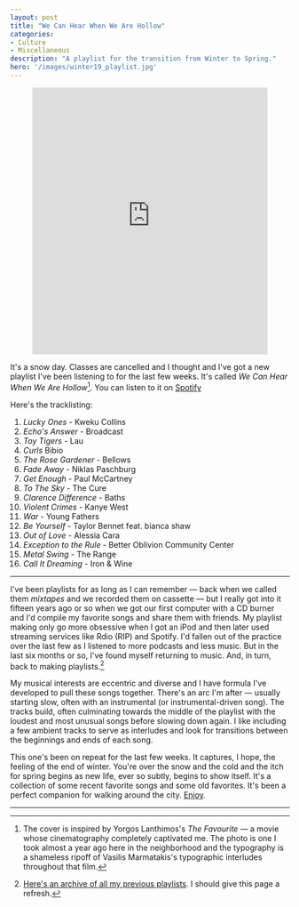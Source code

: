```yaml
---
layout: post
title: "We Can Hear When We Are Hollow"
categories:
- Culture
- Miscellaneous
description: "A playlist for the transition from Winter to Spring."
hero: '/images/winter19_playlist.jpg'
---
```


<figure>
<iframe src="https://open.spotify.com/embed/user/jarrettfuller/playlist/1WPRCafuw1X5MC1tCmOdnf" width="100%" height="480" frameborder="0" allowtransparency="true" allow="encrypted-media"></iframe>
</figure>

It's a snow day. Classes are cancelled and I thought and I've got a new playlist I've been listening to for the last few weeks. It's called *We Can Hear When We Are Hollow*[^1]. You can listen to it on [Spotify](https://open.spotify.com/user/jarrettfuller/playlist/1WPRCafuw1X5MC1tCmOdnf?si=ij-boqrQSU2Fam8yMV_FWQ)

Here's the tracklisting:

1. *Lucky Ones* - Kweku Collins
2. *Echo's Answer* - Broadcast
3. *Toy Tigers* - Lau
4. *Curls* Bibio
5. *The Rose Gardener* - Bellows
6. *Fade Away* - Niklas Paschburg
7. *Get Enough* - Paul McCartney
8. *To The Sky* - The Cure
9. *Clarence Difference* - Baths
10. *Violent Crimes* - Kanye West
11. *War* - Young Fathers
12. *Be Yourself* - Taylor Bennet feat. bianca shaw
13. *Out of Love* - Alessia Cara
14. *Exception to the Rule* - Better Oblivion Community Center
15. *Metal Swing* - The Range
16. *Call It Dreaming* - Iron & Wine

* * *

I've been playlists for as long as I can remember — back when we called them *mixtapes* and we recorded them on cassette — but I really got into it fifteen years ago or so when we got our first computer with a CD burner and I'd compile my favorite songs and share them with friends. My playlist making only go more obsessive when I got an iPod and then later used streaming services like Rdio (RIP) and Spotify. I'd fallen out of the practice over the last few as I listened to more podcasts and less music. But in the last six months or so, I've found myself returning to music. And, in turn, back to making playlists.[^2]


My musical interests are eccentric and diverse and I have formula I've developed to pull these songs together. There's an arc I'm after — usually starting slow, often with an instrumental (or instrumental-driven song). The tracks build, often culminating towards the middle of the playlist with the loudest and most unusual songs before slowing down again. I like including a few ambient tracks to serve as interludes and look for transitions between the beginnings and ends of each song.

This one's been on repeat for the last few weeks. It captures, I hope, the feeling of the end of winter. You're over the snow and the cold and the itch for spring begins as new life, ever so subtly, begins to show itself. It's a collection of some recent favorite songs and some old favorites. It's been a perfect companion for walking around the city. [Enjoy](https://open.spotify.com/user/jarrettfuller/playlist/1WPRCafuw1X5MC1tCmOdnf?si=ij-boqrQSU2Fam8yMV_FWQ).

* * *

[^1]: The cover is inspired by Yorgos Lanthimos's *The Favourite* — a movie whose cinematography completely captivated me. The photo is one I took almost a year ago here in the neighborhood and the typography is a shameless ripoff of Vasilis Marmatakis's typographic interludes throughout that film.

[^2]: [Here's an archive of all my previous playlists](http://jarrettfuller.com/playlists). I should give this page a refresh.
